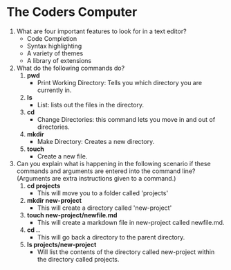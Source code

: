 # The Coders Computer

1. What are four important features to look for in a text editor?
   - Code Completion
   - Syntax highlighting
   - A variety of themes
   - A library of extensions
2. What do the following commands do?
    1. **pwd**
       - Print Working Directory: Tells you which directory you are currently in.
    2. **ls**
       - List: lists out the files in the directory.
    3. **cd**
       - Change Directories: this command lets you move in and out of directories.
    4. **mkdir**
       - Make Directory: Creates a new directory.
    5. **touch**
       - Create a new file.
3. Can you explain what is happening in the following scenario if these commands and arguments are entered into the command line? (Arguments are extra instructions given to a command.)
    1. **cd projects**
       - This will move you to a folder called 'projects'
    2. **mkdir new-project**
       - This will create a directory called 'new-project'
    3. **touch new-project/newfile.md**
       - This will create a markdown file in new-project called newfile.md.
    4. **cd ..**
       - This will go back a directory to the parent directory.
    5. **ls projects/new-project**
       - Will list the contents of the directory called new-project within the directory called projects.



